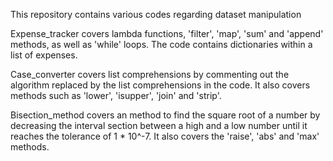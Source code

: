 This repository contains various codes regarding dataset manipulation

Expense_tracker covers lambda functions, 'filter', 'map', 'sum' and 'append' methods, as well as 'while' loops. The code contains dictionaries within a list of expenses.

Case_converter covers list comprehensions by commenting out the algorithm replaced by the list comprehensions in the code. It also covers methods such as 'lower', 'isupper', 'join' and 'strip'.

Bisection_method covers an method to find the square root of a number by decreasing the interval section between a high and a low number until it reaches the tolerance of 1 * 10^-7. It also covers the 'raise', 'abs' and 'max' methods.
